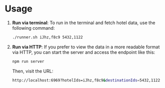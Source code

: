 # Usage

1. **Run via terminal**:
   To run in the terminal and fetch hotel data, use the following command:

   ```bash
   ./runner.sh iJhz,f8c9 5432,1122
   ```

2. **Run via HTTP**:
   If you prefer to view the data in a more readable format via HTTP, you can start the server and access the endpoint like this:

   ```bash
   npm run server
   ```

   Then, visit the URL:

   ```bash
   http://localhost:6969?hotelIds=iJhz,f8c9&destinationIds=5432,1122
   ```
